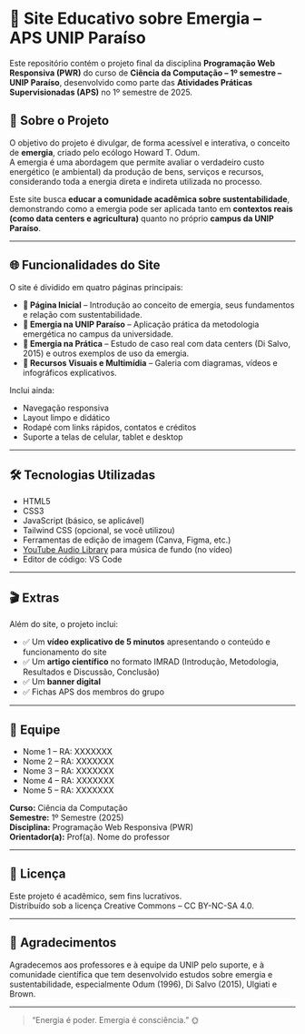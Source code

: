 # 🌱 Site Educativo sobre Emergia – APS UNIP Paraíso

Este repositório contém o projeto final da disciplina **Programação Web Responsiva (PWR)** do curso de **Ciência da Computação – 1º semestre – UNIP Paraíso**, desenvolvido como parte das **Atividades Práticas Supervisionadas (APS)** no 1º semestre de 2025.

## 📘 Sobre o Projeto

O objetivo do projeto é divulgar, de forma acessível e interativa, o conceito de **emergia**, criado pelo ecólogo Howard T. Odum.  
A emergia é uma abordagem que permite avaliar o verdadeiro custo energético (e ambiental) da produção de bens, serviços e recursos, considerando toda a energia direta e indireta utilizada no processo.

Este site busca **educar a comunidade acadêmica sobre sustentabilidade**, demonstrando como a emergia pode ser aplicada tanto em **contextos reais (como data centers e agricultura)** quanto no próprio **campus da UNIP Paraíso**.

---

## 🌐 Funcionalidades do Site

O site é dividido em quatro páginas principais:

- **🔸 Página Inicial** – Introdução ao conceito de emergia, seus fundamentos e relação com sustentabilidade.
- **🔸 Emergia na UNIP Paraíso** – Aplicação prática da metodologia emergética no campus da universidade.
- **🔸 Emergia na Prática** – Estudo de caso real com data centers (Di Salvo, 2015) e outros exemplos de uso da emergia.
- **🔸 Recursos Visuais e Multimídia** – Galeria com diagramas, vídeos e infográficos explicativos.

Inclui ainda:
- Navegação responsiva
- Layout limpo e didático
- Rodapé com links rápidos, contatos e créditos
- Suporte a telas de celular, tablet e desktop

---

## 🛠️ Tecnologias Utilizadas

- HTML5
- CSS3
- JavaScript (básico, se aplicável)
- Tailwind CSS (opcional, se você utilizou)
- Ferramentas de edição de imagem (Canva, Figma, etc.)
- [YouTube Audio Library](https://www.youtube.com/audiolibrary/) para música de fundo (no vídeo)
- Editor de código: VS Code

---

## 🎬 Extras

Além do site, o projeto inclui:

- ✅ Um **vídeo explicativo de 5 minutos** apresentando o conteúdo e funcionamento do site
- ✅ Um **artigo científico** no formato IMRAD (Introdução, Metodologia, Resultados e Discussão, Conclusão)
- ✅ Um **banner digital**
- ✅ Fichas APS dos membros do grupo

---

## 👥 Equipe

- Nome 1 – RA: XXXXXXX  
- Nome 2 – RA: XXXXXXX  
- Nome 3 – RA: XXXXXXX  
- Nome 4 – RA: XXXXXXX  
- Nome 5 – RA: XXXXXXX  

**Curso:** Ciência da Computação  
**Semestre:** 1º Semestre (2025)  
**Disciplina:** Programação Web Responsiva (PWR)  
**Orientador(a):** Prof(a). Nome do professor

---

## 📄 Licença

Este projeto é acadêmico, sem fins lucrativos.  
Distribuído sob a licença Creative Commons – CC BY-NC-SA 4.0.

---

## 🙌 Agradecimentos

Agradecemos aos professores e à equipe da UNIP pelo suporte, e à comunidade científica que tem desenvolvido estudos sobre emergia e sustentabilidade, especialmente Odum (1996), Di Salvo (2015), Ulgiati e Brown.

---

> “Energia é poder. Emergia é consciência.” 🌞
